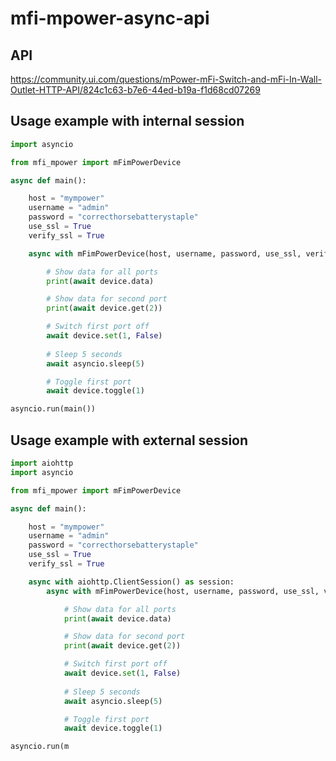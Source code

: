 # mfi-mpower-async-api

## API
https://community.ui.com/questions/mPower-mFi-Switch-and-mFi-In-Wall-Outlet-HTTP-API/824c1c63-b7e6-44ed-b19a-f1d68cd07269

## Usage example with internal session
```python
import asyncio

from mfi_mpower import mFimPowerDevice

async def main():

    host = "mympower"
    username = "admin"
    password = "correcthorsebatterystaple"
    use_ssl = True
    verify_ssl = True

    async with mFimPowerDevice(host, username, password, use_ssl, verify_ssl) as device:

        # Show data for all ports
        print(await device.data)

        # Show data for second port
        print(await device.get(2))

        # Switch first port off
        await device.set(1, False)
        
        # Sleep 5 seconds
        await asyncio.sleep(5)

        # Toggle first port
        await device.toggle(1)

asyncio.run(main())
```

## Usage example with external session
```python
import aiohttp
import asyncio

from mfi_mpower import mFimPowerDevice

async def main():

    host = "mympower"
    username = "admin"
    password = "correcthorsebatterystaple"
    use_ssl = True
    verify_ssl = True

    async with aiohttp.ClientSession() as session:
        async with mFimPowerDevice(host, username, password, use_ssl, verify_ssl, session) as device:

            # Show data for all ports
            print(await device.data)

            # Show data for second port
            print(await device.get(2))

            # Switch first port off
            await device.set(1, False)
            
            # Sleep 5 seconds
            await asyncio.sleep(5)

            # Toggle first port
            await device.toggle(1)

asyncio.run(m